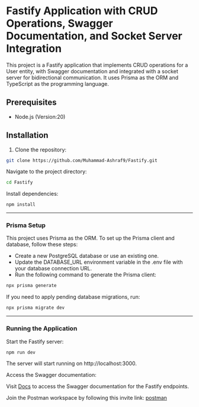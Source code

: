 # Fastify Application with CRUD Operations, Swagger Documentation, and Socket Server Integration

This project is a Fastify application that implements CRUD operations for a User entity, with Swagger documentation and integrated with a socket server for bidirectional communication. It uses Prisma as the ORM and TypeScript as the programming language.

## Prerequisites

- Node.js (Version:20)

## Installation

1. Clone the repository:

```bash
git clone https://github.com/Muhammad-Ashraf9/Fastify.git
```

Navigate to the project directory:

```bash
cd Fastify
```

Install dependencies:

```bash
npm install
```


---

### Prisma Setup

This project uses Prisma as the ORM. To set up the Prisma client and database, follow these steps:

- Create a new PostgreSQL database or use an existing one.
- Update the DATABASE_URL environment variable in the .env file with your database connection URL.
- Run the following command to generate the Prisma client:

```bash
npx prisma generate
```

If you need to apply pending database migrations, run:

```bash
npx prisma migrate dev
```

---

### Running the Application

Start the Fastify server:

```bash
npm run dev
```

The server will start running on http://localhost:3000.

Access the Swagger documentation:

Visit [Docs](http://localhost:3000/docs) to access the Swagger documentation for the Fastify endpoints.

Join the Postman workspace by following this invite link: [postman](https://app.getpostman.com/join-team?invite_code=a6695057ac76a9235f52c0e3826bdeb1&target_code=ee1e405e709019015be001e221a9e41f)
